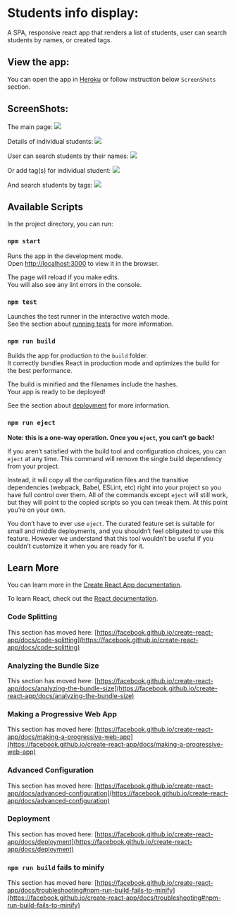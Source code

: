 # Students info display:

A SPA, responsive react app that renders a list of students, user can search students by names, or created tags.

## View the app:

You can open the app in [Heroku](https://info-display.herokuapp.com/) or follow instruction below `ScreenShots` section.

## ScreenShots:

The main page:
![](https://github.com/97-Jeffrey/Student-Info-Display/blob/master/doc/Screen%20Shot%202021-02-07%20at%2011.08.00%20PM.png?raw=true)

Details of individual students:
![](https://github.com/97-Jeffrey/Student-Info-Display/blob/master/doc/Screen%20Shot%202021-02-07%20at%2011.08.37%20PM.png?raw=true)

User can search students by their names:
![](https://github.com/97-Jeffrey/Student-Info-Display/blob/master/doc/Screen%20Shot%202021-02-07%20at%2011.10.29%20PM.png?raw=true)

Or add tag(s) for individual student:
![](https://github.com/97-Jeffrey/Student-Info-Display/blob/master/doc/Screen%20Shot%202021-02-07%20at%2011.11.57%20PM.png?raw=true)

And search students by tags:
![](https://github.com/97-Jeffrey/Student-Info-Display/blob/master/doc/Screen%20Shot%202021-02-07%20at%2011.12.29%20PM.png?raw=true)

## Available Scripts

In the project directory, you can run:

### `npm start`

Runs the app in the development mode.\
Open [http://localhost:3000](http://localhost:3000) to view it in the browser.

The page will reload if you make edits.\
You will also see any lint errors in the console.

### `npm test`

Launches the test runner in the interactive watch mode.\
See the section about [running tests](https://facebook.github.io/create-react-app/docs/running-tests) for more information.

### `npm run build`

Builds the app for production to the `build` folder.\
It correctly bundles React in production mode and optimizes the build for the best performance.

The build is minified and the filenames include the hashes.\
Your app is ready to be deployed!

See the section about [deployment](https://facebook.github.io/create-react-app/docs/deployment) for more information.

### `npm run eject`

**Note: this is a one-way operation. Once you `eject`, you can’t go back!**

If you aren’t satisfied with the build tool and configuration choices, you can `eject` at any time. This command will remove the single build dependency from your project.

Instead, it will copy all the configuration files and the transitive dependencies (webpack, Babel, ESLint, etc) right into your project so you have full control over them. All of the commands except `eject` will still work, but they will point to the copied scripts so you can tweak them. At this point you’re on your own.

You don’t have to ever use `eject`. The curated feature set is suitable for small and middle deployments, and you shouldn’t feel obligated to use this feature. However we understand that this tool wouldn’t be useful if you couldn’t customize it when you are ready for it.

## Learn More

You can learn more in the [Create React App documentation](https://facebook.github.io/create-react-app/docs/getting-started).

To learn React, check out the [React documentation](https://reactjs.org/).

### Code Splitting

This section has moved here: [https://facebook.github.io/create-react-app/docs/code-splitting](https://facebook.github.io/create-react-app/docs/code-splitting)

### Analyzing the Bundle Size

This section has moved here: [https://facebook.github.io/create-react-app/docs/analyzing-the-bundle-size](https://facebook.github.io/create-react-app/docs/analyzing-the-bundle-size)

### Making a Progressive Web App

This section has moved here: [https://facebook.github.io/create-react-app/docs/making-a-progressive-web-app](https://facebook.github.io/create-react-app/docs/making-a-progressive-web-app)

### Advanced Configuration

This section has moved here: [https://facebook.github.io/create-react-app/docs/advanced-configuration](https://facebook.github.io/create-react-app/docs/advanced-configuration)

### Deployment

This section has moved here: [https://facebook.github.io/create-react-app/docs/deployment](https://facebook.github.io/create-react-app/docs/deployment)

### `npm run build` fails to minify

This section has moved here: [https://facebook.github.io/create-react-app/docs/troubleshooting#npm-run-build-fails-to-minify](https://facebook.github.io/create-react-app/docs/troubleshooting#npm-run-build-fails-to-minify)
